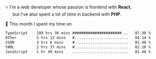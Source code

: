 ⭐ I'm a web developer whose passion is frontend with <b>React</b>,<br/>
&nbsp; &nbsp; &nbsp; but I've also spent a lot of time in backend with <b>PHP</b>.

📅 This month I spent my time on

<!--START_SECTION:waka-->

```txt
TypeScript    109 hrs 36 mins ######################...   87.30 %
Other         5 hrs 12 mins   #........................   04.14 %
JSON          3 hrs 6 mins    #........................   02.48 %
YAML          2 hrs 37 mins   #........................   02.10 %
JavaScript    1 hr 49 mins    .........................   01.46 %
```

<!--END_SECTION:waka-->
